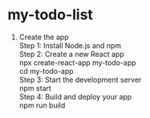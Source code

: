 # my-todo-list
1. Create the app  
  Step 1: Install Node.js and npm  
  Step 2: Create a new React app  
          npx create-react-app my-todo-app  
          cd my-todo-app  
  Step 3: Start the development server  
          npm start  
  Step 4: Build and deploy your app  
          npm run build  


